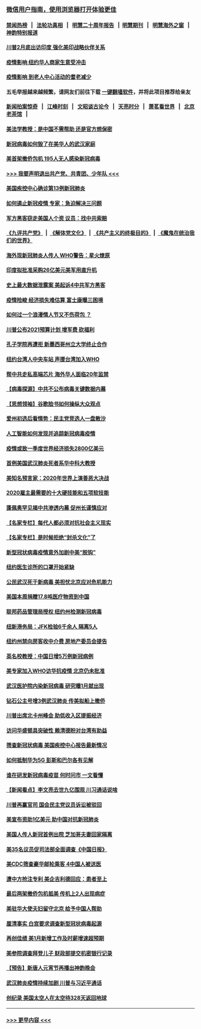 ### [微信用户指南，使用浏览器打开体验更佳](https://github.com/gfw-breaker/banned-news1/blob/master/indexes/wechat-guide.md?t=0)
#### [禁闻热榜](热点新闻.md?t=0)  &nbsp;&nbsp;|&nbsp;&nbsp; [法轮功真相](https://github.com/gfw-breaker/truth/blob/master/README.md?t=0) &nbsp;&nbsp;|&nbsp;&nbsp; [明慧二十周年报告](https://github.com/gfw-breaker/mh-reports/blob/master/README.md?t=0) &nbsp;&nbsp;|&nbsp;&nbsp;[明慧期刊](https://github.com/gfw-breaker/mh-qikan) &nbsp;&nbsp;|&nbsp;&nbsp; [明慧海外之窗](https://github.com/gfw-breaker/mh-news/blob/master/README.md?t=0) &nbsp;&nbsp;|&nbsp;&nbsp; [神韵特别报道](https://github.com/gfw-breaker/mh-news/blob/master/shenyun.md?t=0)
#### [川普2月底出访印度 强化美印战略伙伴关系](../pages/nsc412/n11860557.md?t=02112002) 
#### [疫情影响  纽约华人商家生意受冲击](../pages/nsc412/n11860284.md?t=02112002) 
#### [疫情影响  到老人中心活动的耆老减少](../pages/nsc412/n11860199.md?t=02112002) 
#### 五毛举报越来越频繁，请网友们前往下载 [一键翻墙软件](https://github.com/gfw-breaker/ssr-accounts)，并将此项目推荐给亲友
#### [新闻拍案惊奇](https://github.com/gfw-breaker/banned-news1/blob/master/pages/link4.md) &nbsp;&nbsp;|&nbsp;&nbsp; [江峰时刻](https://github.com/gfw-breaker/banned-news1/blob/master/pages/link4.md) &nbsp;&nbsp;|&nbsp;&nbsp; [文昭谈古论今](https://github.com/gfw-breaker/banned-news1/blob/master/pages/link4.md) &nbsp;&nbsp;|&nbsp;&nbsp; [天亮时分](https://github.com/gfw-breaker/banned-news1/blob/master/pages/link4.md) &nbsp;&nbsp;|&nbsp;&nbsp; [萧茗看世界](https://github.com/gfw-breaker/banned-news1/blob/master/pages/link4.md) &nbsp;&nbsp;|&nbsp;&nbsp; [北京老茶馆](https://github.com/gfw-breaker/banned-news1/blob/master/pages/link4.md) &nbsp;&nbsp;|&nbsp;&nbsp; 
#### [美法学教授：是中国不需帮助 还是官方想保密](../pages/nsc412/n11859492.md?t=02112002) 
#### [新冠病毒如何毁了在美华人的武汉家庭](../pages/nsc412/n11859524.md?t=02112002) 
#### [美首架撤侨包机 195人无人感染新冠病毒](../pages/nsc412/n11859908.md?t=02112002) 
#### [>>> 我要声明退出共产党、共青团、少年队 <<<](https://github.com/begood0513/goodnews/blob/master/quit/letter.md) 
#### [美国疾控中心确诊第13例新冠肺炎](../pages/nsc412/n11859966.md?t=02112002) 
#### [如何遏止新冠疫情 专家：急迫解决三问题](../pages/nsc412/n11859685.md?t=02112002) 
#### [军方黑客窃走美国人个资 议员：找中共索赔](../pages/nsc412/n11859371.md?t=02112002) 
#### [《九评共产党》](https://github.com/begood0513/9ping.md/blob/master/README.md) &nbsp;|&nbsp; [《解体党文化》](../../../../jtdwh.md/blob/master/README.md)  &nbsp;|&nbsp; [《共产主义的终极目的》](../../../../gczydzjmd.md/blob/master/README.md) &nbsp;|&nbsp; [《魔鬼在统治我们的世界》](../../../../mgztzwmdsj.md/blob/master/README.md) 
#### [海外现新冠肺炎人传人 WHO警告：星火燎原](../pages/nsc412/n11859252.md?t=02112002) 
#### [印度拟批准采购26亿美元美军用直升机](../pages/nsc412/n11859143.md?t=02112002) 
#### [史上最大数据泄露案 美起诉4中共军方黑客](../pages/nsc412/n11859115.md?t=02112002) 
#### [疫情险峻 经济损失难估算 富士康曝三困境](../pages/nsc412/n11859120.md?t=02112002) 
#### [如何过一个浪漫情人节又不伤荷包 ？](../pages/nsc412/n11858969.md?t=02112002) 
#### [川普公布2021预算计划 增军费 砍福利](../pages/nsc412/n11859012.md?t=02112002) 
#### [孔子学院再遭拒 新墨西哥州立大学终止合作](../pages/nsc412/n11858661.md?t=02112002) 
#### [纽约台湾人中央车站  声援台湾加入WHO](../pages/nsc412/n11857757.md?t=02112002) 
#### [帮中共走私高端芯片 海外华人面临20年监禁](../pages/nsc412/n11855016.md?t=02112002) 
#### [【病毒探源】中共不公布病毒关键数据内幕](../pages/nsc412/n11856584.md?t=02112002) 
#### [【思想领袖】谷歌脸书如何操纵大众观点](../pages/nsc412/n11680874.md?t=02112002) 
#### [爱州初选后看情势：民主党竞选人一盘散沙](../pages/nsc412/n11856557.md?t=02112002) 
#### [人工智能如何发现并追踪新冠病毒疫情](../pages/nsc412/n11856398.md?t=02112002) 
#### [疫情或致一季度世界经济损失2800亿美元](../pages/nsc412/n11855639.md?t=02112002) 
#### [首例美国武汉肺炎死者系华中科大教授](../pages/nsc412/n11855500.md?t=02112002) 
#### [美知名预言家：2020年世界上演善恶大决战](../pages/nsc412/n11855418.md?t=02112002) 
#### [2020雇主最需要的十大硬技能和五项软技能](../pages/nsc412/n11850953.md?t=02112002) 
#### [蓬佩奥罕见揭中共渗透内幕 促州长谨慎应对](../pages/nsc412/n11854685.md?t=02112002) 
#### [【名家专栏】每代人都必须对抗社会主义现实](../pages/nsc412/n11831412.md?t=02112002) 
#### [【名家专栏】是时候拒绝“封杀文化”了](../pages/nsc412/n11814093.md?t=02112002) 
#### [新型冠状病毒疫情意外加剧中美“脱钩”](../pages/nsc412/n11854475.md?t=02112002) 
#### [纽约医生诊所的口罩开始紧缺](../pages/nsc412/n11853364.md?t=02112002) 
#### [公民武汉死于新病毒 美担忧北京应对危机能力](../pages/nsc412/n11854331.md?t=02112002) 
#### [美国本周捐赠17.8吨医疗物资到中国](../pages/nsc412/n11854269.md?t=02112002) 
#### [联邦药品管理局授权  纽约州检测新冠病毒](../pages/nsc412/n11853371.md?t=02112002) 
#### [纽新港务局：JFK检验6千余人  隔离5人](../pages/nsc412/n11853366.md?t=02112002) 
#### [纽约州禁向房客收中介费  房地产委员会提告](../pages/nsc412/n11853360.md?t=02112002) 
#### [英名校教授：中国日增5万例新冠病例](../pages/nsc412/n11854174.md?t=02112002) 
#### [美专家加入WHO访华抗疫情 北京仍未批准](../pages/nsc412/n11854043.md?t=02112002) 
#### [武汉医护院内染新冠病毒 研究曝1月就出现](../pages/nsc412/n11852928.md?t=02112002) 
#### [钻石公主号增3例武汉肺炎 传美拟船上撤侨](../pages/nsc412/n11853240.md?t=02112002) 
#### [川普出席北卡州峰会 助低收入区提振经济](../pages/nsc412/n11853232.md?t=02112002) 
#### [访问华盛顿具突破性 赖清德盼对台湾有助益](../pages/nsc412/n11853129.md?t=02112002) 
#### [筛查新冠状病毒 美国疾控中心报告最新情况](../pages/nsc412/n11853070.md?t=02112002) 
#### [如何抵制华为5G 彭斯和巴尔各有见解](../pages/nsc412/n11852535.md?t=02112002) 
#### [谁在研发新冠病毒疫苗 何时问市 一文看懂](../pages/nsc412/n11852840.md?t=02112002) 
#### [【新闻看点】李文亮去世九亿围观 川习通话说啥](../pages/nsc412/n11852360.md?t=02112002) 
#### [川普再赢官司 国会民主党议员诉讼被驳回](../pages/nsc412/n11852287.md?t=02112002) 
#### [美宣布资助1亿美元 助中国对抗新冠肺炎](../pages/nsc412/n11852531.md?t=02112002) 
#### [美国人传人新冠首例出院 芝加哥夫妻回家隔离](../pages/nsc412/n11852452.md?t=02112002) 
#### [美35名议员促司法部全面调查《中国日报》](../pages/nsc412/n11852435.md?t=02112002) 
#### [美CDC筛查豪华邮轮乘客 4中国人被送医](../pages/nsc412/n11852085.md?t=02112002) 
#### [遭中方抢注专利 美企吉利德回应：患者至上](../pages/nsc412/n11852037.md?t=02112002) 
#### [最后两架撤侨包机抵美 传机上2人出现病症](../pages/nsc412/n11852173.md?t=02112002) 
#### [美驻华大使夫妇留守北京 给予中国人帮助](../pages/nsc412/n11852165.md?t=02112002) 
#### [厘清事实 白宫要求调查新型冠状病毒起源](../pages/nsc412/n11852106.md?t=02112002) 
#### [再创佳绩 美1月新增工作及时薪增速超预期](../pages/nsc412/n11852174.md?t=02112002) 
#### [美参院调查拜登儿子 财政部提交机密银行记录](../pages/nsc412/n11851808.md?t=02112002) 
#### [【预告】新唐人元宵节再播出神韵晚会](../pages/nsc412/n11843192.md?t=02112002) 
#### [武汉肺炎疫情持续加剧 川普与习近平通话](../pages/nsc412/n11851613.md?t=02112002) 
#### [创纪录 美国太空人在太空待328天返回地球](../pages/nsc412/n11851266.md?t=02112002) 

----
#### [ >>> 更早内容 <<< ](../indexes/nsc412-earlier.md)

